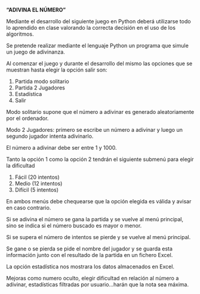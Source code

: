﻿**“ADIVINA EL NÚMERO”** 

Mediante el desarrollo del siguiente juego en Python deberá utilizarse todo lo aprendido en clase valorando la correcta decisión en el uso de los algoritmos. 

Se pretende realizar mediante el lenguaje Python un programa que simule un juego de adivinanza. 

Al comenzar el juego y durante el desarrollo del mismo las opciones que se muestran hasta elegir la opción salir son: 

1. Partida modo solitario 
1. Partida 2 Jugadores 
1. Estadística 
1. Salir 

Modo solitario supone que el número a adivinar es generado aleatoriamente por el ordenador. 

Modo 2 Jugadores: primero se escribe un número a adivinar y luego un segundo jugador intenta adivinarlo. 

El número a adivinar debe ser entre 1 y 1000. 

Tanto la opción 1 como la opción 2 tendrán el siguiente submenú para elegir la dificultad 

1. Fácil (20 intentos) 
1. Medio (12 intentos) 
1. Difícil (5 intentos) 

En ambos menús debe chequearse que la opción elegida es válida y avisar en caso contrario. 

Si se adivina el número se gana la partida y se vuelve al menú principal, sino se indica si el número buscado es mayor o menor. 

Si se supera el número de intentos se pierde y se vuelve al menú principal. 

Se gane o se pierda se pide el nombre del jugador y se guarda esta información junto con el resultado de la partida en un fichero Excel. 

La opción estadística nos mostrara los datos almacenados en Excel. 

Mejoras como numero oculto, elegir dificultad en relación al número a adivinar, estadísticas filtradas por usuario…harán que la nota sea máxima.  
